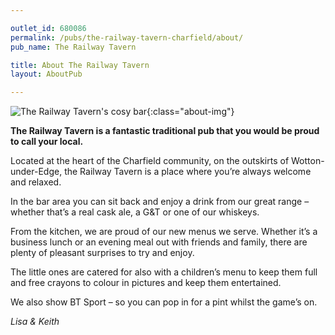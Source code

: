 ```yaml
---

outlet_id: 680086
permalink: /pubs/the-railway-tavern-charfield/about/
pub_name: The Railway Tavern

title: About The Railway Tavern
layout: AboutPub

---
```

		
	
![The Railway Tavern's cosy bar](/pubs/680086_railway_tavern/assets/railway-bar-area.jpg){:class="about-img"}


**The Railway Tavern is a fantastic traditional pub that you would be proud to call your local.**

Located at the heart of the Charfield community, on the outskirts of Wotton-under-Edge, the Railway Tavern is a place where you’re always welcome and relaxed.

In the bar area you can sit back and enjoy a drink from our great range – whether that’s a real cask ale, a G&T or one of our whiskeys. 

From the kitchen, we are proud of our new menus we serve. Whether it’s a business lunch or an evening meal out with friends and family, there are plenty of pleasant surprises to try and enjoy.

The little ones are catered for also with a children’s menu to keep them full and free crayons to colour in pictures and keep them entertained.

We also show BT Sport – so you can pop in for a pint whilst the game’s on. 

*Lisa &amp; Keith*





